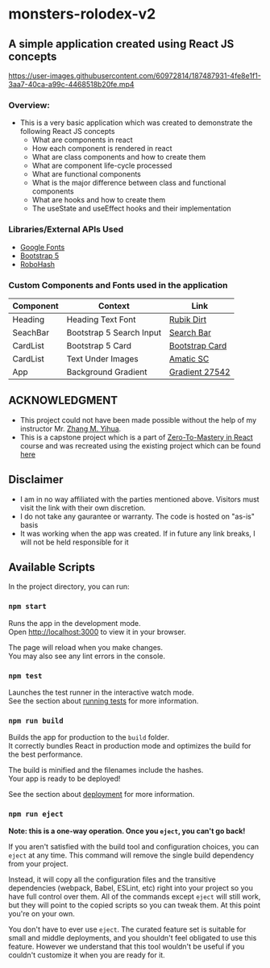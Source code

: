 # monsters-rolodex-v2

## A simple application created using React JS concepts

https://user-images.githubusercontent.com/60972814/187487931-4fe8e1f1-3aa7-40ca-a99c-4468518b20fe.mp4

### Overview:
* This is a very basic application which was created to demonstrate the following React JS concepts
    * What are components in react
    * How each component is rendered in react
    * What are class components and how to create them
    * What are component life-cycle processed
    * What are functional components
    * What is the major difference between class and functional components
    * What are hooks and how to create them
    * The useState and useEffect hooks and their implementation
### Libraries/External APIs Used
* [Google Fonts]("https://fonts.google.com/")
* [Bootstrap 5]("https://getbootstrap.com/docs/5.0/getting-started/download/")
* [RoboHash]("https://robohash.org/")

### Custom Components and Fonts used in the application
<table>
    <thead>
        <tr>
            <th>Component</th>
            <th>Context</th>
            <th>Link</th>
        </tr>
    </thead>
    <tbody>
        <tr>
            <td>Heading</td>
            <td>Heading Text Font</td>
            <td><a href="https://fonts.google.com/specimen/Rubik+Dirt">Rubik Dirt</a></td>
        </tr>
        <tr>
            <td>SeachBar</td>
            <td>Bootstrap 5 Search Input</td>
            <td><a href="https://getbootstrap.com/docs/5.0/components/navbar/#supported-content">Search Bar</a></td>
        </tr>
        <tr>
            <td>CardList</td>
            <td>Bootstrap 5 Card</td>
            <td><a href="https://getbootstrap.com/docs/5.0/components/card/#images">Bootstrap Card</a></td>
        </tr>
        <tr>
            <td>CardList</td>
            <td>Text Under Images</td>
            <td><a href="https://fonts.google.com/specimen/Amatic+SC">Amatic SC</a></td>
        </tr>
        <tr>
            <td>App</td>
            <td>Background Gradient</td>
            <td><a href="https://gradienthunt.com/gradient/27542">Gradient 27542</a></td>
        </tr>
    </tbody>
</table>

## ACKNOWLEDGMENT
* This project could not have been made possible without the help of my instructor Mr. [Zhang M. Yihua]("https://github.com/ZhangMYihua").
* This is a capstone project which is a part of [Zero-To-Mastery in React]("https://www.udemy.com/course/complete-react-developer-zero-to-mastery/") course and was recreated using the existing project which can be found [here]("https://github.com/ZhangMYihua/monsters-rolodex-v2")

## Disclaimer
* I am in no way affiliated with the parties mentioned above. Visitors must visit the link with their own discretion.
* I do not take any gaurantee or warranty. The code is hosted on "as-is" basis
* It was working when the app was created. If in future any link breaks, I will not be held responsible for it

## Available Scripts

In the project directory, you can run:

### `npm start`

Runs the app in the development mode.\
Open [http://localhost:3000](http://localhost:3000) to view it in your browser.

The page will reload when you make changes.\
You may also see any lint errors in the console.

### `npm test`

Launches the test runner in the interactive watch mode.\
See the section about [running tests](https://facebook.github.io/create-react-app/docs/running-tests) for more information.

### `npm run build`

Builds the app for production to the `build` folder.\
It correctly bundles React in production mode and optimizes the build for the best performance.

The build is minified and the filenames include the hashes.\
Your app is ready to be deployed!

See the section about [deployment](https://facebook.github.io/create-react-app/docs/deployment) for more information.

### `npm run eject`

**Note: this is a one-way operation. Once you `eject`, you can't go back!**

If you aren't satisfied with the build tool and configuration choices, you can `eject` at any time. This command will remove the single build dependency from your project.

Instead, it will copy all the configuration files and the transitive dependencies (webpack, Babel, ESLint, etc) right into your project so you have full control over them. All of the commands except `eject` will still work, but they will point to the copied scripts so you can tweak them. At this point you're on your own.

You don't have to ever use `eject`. The curated feature set is suitable for small and middle deployments, and you shouldn't feel obligated to use this feature. However we understand that this tool wouldn't be useful if you couldn't customize it when you are ready for it.


